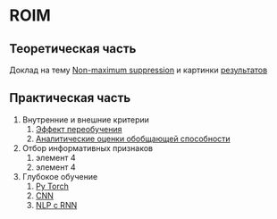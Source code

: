 # ROIM

## Теоретическая часть 
Доклад на тему <a href="https://colab.research.google.com/drive/1twB4h1TxneUaRUszkSubSzjSbRg9u9tY?usp=sharing">Non-maximum suppression</a>  и картинки 
<a href="non_max_suppression.ipynb%20-%20Colaboratory.pdf">результатов</a>

## Практическая часть 

1. Внутренние и внешние критерии
   1. <a href="https://colab.research.google.com/drive/1XfT1L_C-OkMwyMKAqubUV5QmmcY4hKbS?usp=sharing">Эффект переобучения</a> 
   2. <a href="https://colab.research.google.com/drive/1Xfncu9CNkIUS0qX-J3-6ng7fqam5obxQ?usp=sharing">Аналитические оценки обобщающей способности </a> 
2. Отбор информативных признаков
   1. элемент 4
   3. элемент 4
2. Глубокое обучение 
   1. <a href="https://drive.google.com/file/d/1IXD4AFEJfDpDqZnds6mo1feRbVYZ7MyC/view?usp=sharing">Py Torch</a> 
   3. <a href="https://colab.research.google.com/drive/1ukCpoDXZjikmWhM2gC5ka7a0KAd_CyFB?usp=sharing">CNN</a>
   3. <a href="https://colab.research.google.com/drive/1WWT1oNaXoMT6ligoPdlsSXCj2M8MpJAj?usp=sharing">NLP с RNN</a>


